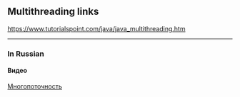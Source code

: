 ## Multithreading links

https://www.tutorialspoint.com/java/java_multithreading.htm


---

### In Russian
#### Видео
[Многопоточность](https://www.youtube.com/watch?v=bjh1HWV9RRk&list=PL786bPIlqEjRFPH8Z9IOwJWseG6Dq_Qxb)
